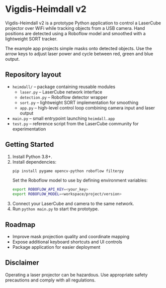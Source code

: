 # Vigdis-Heimdall v2

Vigdis-Heimdall v2 is a prototype Python application to control a LaserCube projector over WiFi while tracking objects from a USB camera. Hand positions are detected using a Roboflow model and smoothed with a lightweight SORT tracker.

The example app projects simple masks onto detected objects. Use the arrow keys to adjust laser power and cycle between red, green and blue output.

## Repository layout

- `heimdall/` – package containing reusable modules
  - `laser.py` – LaserCube network interface
  - `detection.py` – Roboflow detector wrapper
  - `sort.py` – lightweight SORT implementation for smoothing
  - `app.py` – high-level control loop combining camera input and laser output
- `main.py` – small entrypoint launching `heimdall.app`
- `test.py` – reference script from the LaserCube community for experimentation

## Getting Started

1. Install Python 3.8+.
2. Install dependencies:
   ```bash
   pip install pygame opencv-python roboflow filterpy
   ```
   Set the Roboflow model to use by defining environment variables:
   ```bash
   export ROBOFLOW_API_KEY=<your_key>
   export ROBOFLOW_MODEL=<workspace/project/version>
   ```
3. Connect your LaserCube and camera to the same network.
4. Run `python main.py` to start the prototype.

## Roadmap

- Improve mask projection quality and coordinate mapping
- Expose additional keyboard shortcuts and UI controls
- Package application for easier deployment

## Disclaimer

Operating a laser projector can be hazardous. Use appropriate safety precautions and comply with all regulations.

